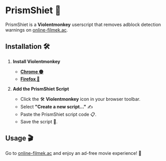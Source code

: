 # PrismShiet 🚀

PrismShiet is a **Violentmonkey** userscript that removes adblock detection warnings on [online-filmek.ac](https://online-filmek.ac/).

## Installation 🛠️

1. **Install Violentmonkey**

    - **[Chrome 🟡](https://chrome.google.com/webstore/detail/violentmonkey/jinjaccalgkegednnccohejagnlnfdag)**
    - **[Firefox 🔵](https://addons.mozilla.org/firefox/addon/violentmonkey/)**

2. **Add the PrismShiet Script**
    - Click the 🛠️ **Violentmonkey** icon in your browser toolbar.
    - Select **"Create a new script..."** ✍️
    - Paste the PrismShiet script code 📋.
    - Save the script 💾.

## Usage 🎬

Go to [online-filmek.ac](https://online-filmek.ac/) and enjoy an ad-free movie experience! 🍿
